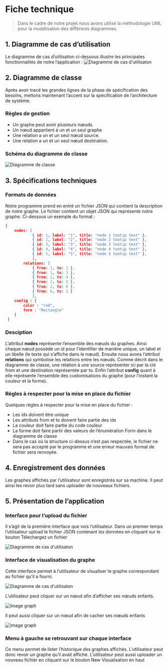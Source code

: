 # Fiche technique
> Dans le cadre de notre projet nous avons utilisé la méthodologie UML pour la modélisation des différents diagrammes.

## 1.	Diagramme de cas d’utilisation
Le diagramme de cas d’utilisation ci-dessous illustre les principales fonctionnalités de notre l’application :
![Diagramme de cas d'utilisaton](images/fiche-technique-images/use-case-diagram.png)

## 2.	Diagramme de classe
Après avoir tracé les grandes lignes de la phase de spécification des besoins,
mettons maintenant l’accent sur la spécification de l’architecture de système.
### 	**Règles de gestion**
- Un graphe peut avoir plusieurs nœuds.
- Un nœud appartient à un et un seul graphe
- Une relation a un et un seul nœud source.
- Une relation a un et un seul nœud destination.
### 	**Schéma du diagramme de classe**
![Diagramme de classe](images/fiche-technique-images/diagram-class.png)

## 3.	Spécifications techniques
###     **Formats de données**
Notre programme prend en entré un fichier JSON qui contient la description de notre graphe. Le fichier contient un objet JSON qui représente notre graphe. Ci-dessous un exemple du format :
```json
{
   	nodes: [
     		{ id: 1, label: "1", title: "node 1 tootip text" },
    		{ id: 2, label: "2", title: "node 2 tootip text" },
      		{ id: 3, label: "3", title: "node 3 tootip text" },
      		{ id: 4, label: "4", title: "node 4 tootip text" },
      		{ id: 5, label: "5", title: "node 5 tootip text" },
    		],
    	relations: [
      		{ from: 1, to: 2 },
      		{ from: 1, to: 3 },
      		{ from: 2, to: 4 },
      		{ from: 2, to: 5 },
     		{ from: 2, to: 6 },
      		{ from: 6, to: 1 }
    		],
	config : {
		color : "red",
		form : "Rectangle"
	}
 }

```

### Desciption
L’attribut **nodes** représente l’ensemble des nœuds du graphes. Ainsi chaque nœud possède un id pour l’identifier de manière unique, un label et un libelle (le texte qui s’affiche dans le nœud).
Ensuite nous avons l’attribut **relations** qui symbolise les relations entre les nœuds.
Comme décrit dans le diagramme de classe, une relation à une source représenter ici par la clé from et une destination représentée par to.
Enfin l’attribut **config** quant à elle représente l’ensemble des customisations du graphe (pour l’instant la couleur et la forme).

### Règles à respecter pour la mise en place du fichier
Quelques règles à respecter pour la mise en place du fichier : 
- Les ids doivent être unique
- Les attributs from et to doivent faire partie des ids
- La couleur doit faire partie du code couleur
- La forme doit faire partir des valeurs de l’énumération Form dans le diagramme de classe
- Dans le cas où la structure ci-dessus n’est pas respectée, le fichier ne sera pas accepté par le programme et une erreur mauvais format de fichier sera renvoyée.

## 4.	Enregistrement des données
Les graphes affichés par l’utilisateur sont enregistrés sur sa machine. Il peut ainsi les revoir plus tard sans uploader de nouveaux fichiers. 

## 5.	Présentation de l’application

###  Interface pour l’upload du fichier
Il s’agit de la première interface que vois l’utilisateur.
Dans un premier temps l’utilisateur upload le fichier JSON contenant les données en cliquant sur le bouton Télechargez un fichier

![Diagramme de cas d'utilisaton](images/fiche-technique-images/upload-card.png)

###  	Interface de visualisation du graphe
Cette interface permet à l’utilisateur de visualiser le graphe correspondant au fichier qu’il a fourni.

![Diagramme de cas d'utilisaton](images/fiche-technique-images/graph.png)

L’utilisateur peut cliquer sur un nœud afin d’afficher ses nœuds enfants.

![Image graph](images/fiche-technique-images/graph-show-nodes.png)

Il peut aussi cliquer sur un nœud afin de cacher ses nœuds enfants

![Image graph](images/fiche-technique-images/graph.png)

###  	Menu à gauche se retrouvant sur chaque interface

Ce menu permet de lister l’historique des graphes affichés. L’utilisateur peut donc revoir un graphe qu’il avait affiché.
L’utilisateur peut aussi uploader un nouveau fichier en cliquant sur le bouton New Visualisation en haut 

